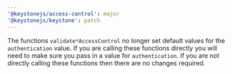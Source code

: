 ```yaml
---
'@keystonejs/access-control': major
'@keystonejs/keystone': patch
---
```


The functions `validate*AccessControl` no longer set default values for the `authentication` value. If you are calling these functions directly you will need to make sure you pass in a value for `authentication`. If you are not directly calling these functions then there are no changes required.
